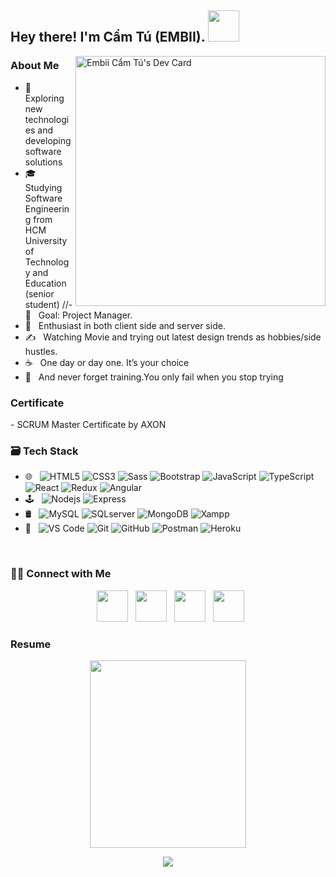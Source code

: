 <h2> Hey there! I'm Cẩm Tú (EMBII). <img src="https://chrisdermody.com/content/images/2019/07/animation3-npm_run-v4.gif" width="50"></h2>
<!-- <img align="right" alt="GIF" src="https://media.giphy.com/media/L1R1tvI9svkIWwpVYr/giphy.gif" width="500"/> -->

<a href="https://app.daily.dev/barbieFox"><img align="right" src="https://api.daily.dev/devcards/7015ed63248148298f6271adaf133aa0.png?r=ucj" width="400" alt="Embii Cẩm Tú's Dev Card"/></a>
                                                                                                                          
<h3>About Me </h3>

<!-- - 🔭 &nbsp; I’m currently Fullstack Cloud. -->
- 🤔 &nbsp; Exploring new technologies and developing software solutions
- 🎓 &nbsp; Studying Software Engineering from HCM University of Technology and Education (senior student)
//- 💼 &nbsp; Goal: Project Manager.
- 🌱 &nbsp; Enthusiast in both client side and server side.
- ✍️ &nbsp; Watching Movie and trying out latest design trends as hobbies/side hustles.
- ☕ &nbsp; One day or day one. It’s your choice
- 🥊 &nbsp; And never forget training.You only fail when you stop trying



<h3> Certificate </h3>
- <span> SCRUM Master Certificate by AXON</span>

<h3>🗃️ Tech Stack</h3>

<!-- - 💻 &nbsp; ![Java](https://img.shields.io/badge/-java-E34A86?style=flat-square&logo=java) 
             ![CSharp](https://img.shields.io/badge/-CSharp-43aaf9?style=flat-square&logo=c) -->
- 🌐 &nbsp; ![HTML5](https://img.shields.io/badge/-HTML5-%23E44D27?style=flat-square&logo=html5&logoColor=ffffff) 
            ![CSS3](https://img.shields.io/badge/-CSS3-%231572B6?style=flat-square&logo=css3) 
            ![Sass](https://img.shields.io/badge/-Sass-%23CC6699?style=flat-square&logo=sass&logoColor=ffffff)
            ![Bootstrap](https://img.shields.io/badge/-Bootstrap-%23a366cc?style=flat-square&logo=bootstrap&logoColor=ffffff)
            ![JavaScript](https://img.shields.io/badge/-JavaScript-%23F7DF1C?style=flat-square&logo=javascript&logoColor=000000&labelColor=%23F7DF1C&color=%23FFCE5A)
            ![TypeScript](https://img.shields.io/badge/-TypeScript-007ACC?style=flat-square&logo=typescript&logoColor=white)
            ![React](https://img.shields.io/badge/-React-%23282C34?style=flat-square&logo=react)
            ![Redux](https://img.shields.io/badge/-Redux-%23e5e5e5?style=flat-square&logo=redux&logoColor=da7cff)
            ![Angular](https://img.shields.io/badge/-Angular-%23282C34?style=flat-square&logo=angular)
- 🕹️ &nbsp; ![Nodejs](https://img.shields.io/badge/-Nodejs-black?style=flat-square&logo=Node.js)
              ![Express](https://img.shields.io/badge/-Express-E34A86?style=flat-square&logo=Express)
- 🛢 &nbsp; ![MySQL](https://img.shields.io/badge/-MySQL-e8e8e8?style=flat-square&logo=mysql)
            ![SQLserver](https://img.shields.io/badge/-SQLserver-181717?style=flat-square&logo=sql-server)
            ![MongoDB](https://img.shields.io/badge/-MongoDB-49C31B?style=flat-square&logo=mongodb)
            ![Xampp](https://img.shields.io/badge/-Xampp-%23F05032?style=flat-square&logo=xampp&logoColor=%23ffffff) 
- 🔧 &nbsp; ![VS Code](https://img.shields.io/badge/-VSCode-%23007ACC?style=flat-square&logo=visual-studio-code)
            ![Git](https://img.shields.io/badge/-Git-%23F05032?style=flat-square&logo=git&logoColor=%23ffffff) 
            ![GitHub](https://img.shields.io/badge/-GitHub-181717?style=flat-square&logo=github)
            ![Postman](https://img.shields.io/badge/-Postman-181717?style=flat-square&logo=Postman)
            ![Heroku](https://img.shields.io/badge/-Heroku-430098?style=flat-square&logo=heroku)

</br>


<h3> 🤝🏻 Connect with Me </h3>

<p align="center">
&nbsp; <a href="https://www.facebook.com/camtu.nairubi/" target="_blank" rel="noopener noreferrer"><img src="https://media.macosicons.com/parse/files/macOSicons/9408af703138e50f296786ed0f3ec06d_Facebook.png" width="50" /></a>  
&nbsp; <a href="mailto:dev.camtu2000@gmail.com" target="_blank" rel="noopener noreferrer"><img src="https://preview.redd.it/izqwm1g21b751.png?auto=webp&s=da8f46dec79e38870efeac10d5a829e50792686b"  width="50" /></a>
&nbsp; <a href="https://www.instagram.com/hydrangirl/" target="_blank" rel="noopener noreferrer"><img src="http://assets.stickpng.com/thumbs/580b57fcd9996e24bc43c521.png"  width="50" /></a>
&nbsp; <a href="https://www.linkedin.com/in/nguy%E1%BB%85n-th%E1%BB%8B-c%E1%BA%A9m-t%C3%BA-521770229/" target="_blank" rel="noopener noreferrer"><img src="https://media.macosicons.com/parse/files/macOSicons/c1dafa6ab9556f27e2b9a3a6e1f07630_low_res_1619104099625.png" width="50" /></a>
</p>


### Resume
<p align="center">    
  <img src="https://cdnb.artstation.com/p/assets/images/images/007/854/263/original/rothana-chhourm-ezgif-com-resize-4.gif?1508943159" width="250" height="300"/>
</p>
<p align="center"> 
  <img src="https://hits.seeyoufarm.com/api/count/incr/badge.svg?url=https%3A%2F%2Fgithub.com%2FNairubi%2Fhit-counter&count_bg=%23C8883D&title_bg=%23555555&icon=icq.svg&icon_color=%238F7D7D&title=hits&edge_flat=false" />
</p>

